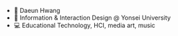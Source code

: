 - 🥳 Daeun Hwang
- 🌱 Information & Interaction Design @ Yonsei University
- 💻 Educational Technology, HCI, media art, music


<!---
hdaeun98/hdaeun98 is a ✨ special ✨ repository because its `README.md` (this file) appears on your GitHub profile.
You can click the Preview link to take a look at your changes.
--->
